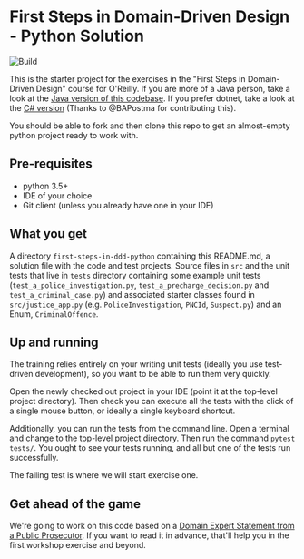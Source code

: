 # First Steps in Domain-Driven Design - Python Solution
![Build](https://github.com/First-Steps-in-DDD-Community/first-steps-in-ddd-solutions-python/workflows/Build/badge.svg)

This is the starter project for the exercises in the "First Steps in Domain-Driven Design" course for O'Reilly.  If you are more of a Java person, take a look at the [Java version of this codebase](https://github.com/First-Steps-in-DDD-Community/first-steps-in-ddd-solutions/blob/main/README.md). If you prefer dotnet, take a look at the [C# version](https://github.com/First-Steps-in-DDD-Community/first-steps-in-ddd-solutions-dotnet/blob/main/README.md) (Thanks to @BAPostma for contributing this).

You should be able to fork and then clone this repo to get an almost-empty python project ready to work with.

## Pre-requisites
* python 3.5+
* IDE of your choice
* Git client (unless you already have one in your IDE)

## What you get
A directory `first-steps-in-ddd-python` containing this README.md, a solution file with the code and test projects.
Source files in `src` and the unit tests that live in `tests` directory containing some example unit tests
(`test_a_police_investigation.py`, `test_a_precharge_decision.py` and `test_a_criminal_case.py`) and associated starter
classes found in `src/justice_app.py` (e.g. `PoliceInvestigation`, `PNCId`, `Suspect.py`) and an Enum, `CriminalOffence`.

## Up and running
The training relies entirely on your writing unit tests (ideally you use test-driven development),
so you want to be able to run them very quickly.

Open the newly checked out project in your IDE (point it at the top-level project directory). Then check you can execute all the tests with the click of a single mouse
button, or ideally a single keyboard shortcut.

Additionally, you can run the tests from the command line. Open a terminal and change to the
top-level project directory. Then run the command `pytest tests/`.
You ought to see your tests running, and all but one of the tests run successfully.

The failing test is where we will start exercise one.

## Get ahead of the game
We're going to work on this code based on a [Domain Expert Statement from a Public Prosecutor](https://docs.google.com/document/d/1HpRJj1lk_M80Xvwzs5F-lZ1oACkVNeWRMG0s7BQxZzk/edit?usp=sharing).  If you want to read it in advance, that'll help you in the first workshop exercise and beyond.
